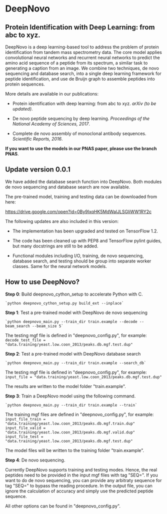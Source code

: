 # DeepNovo

## Protein Identification with Deep Learning: from abc to xyz.

DeepNovo is a deep learning-based tool to address the problem of protein 
identification from tandem mass spectrometry data. The core model applies 
convolutional neural networks and recurrent neural networks to predict the
amino acid sequence of a peptide from its spectrum, a similar task to
generating a caption from an image. We combine two techniques, de novo sequencing 
and database search, into a single deep learning framework for peptide identification, 
and use de Bruijn graph to assemble peptides into protein sequences.

More details are available in our publications: 

- Protein identification with deep learning: from abc to xyz. *arXiv (to be updated)*.

- De novo peptide sequencing by deep learning. *Proceedings of the National Academy of Sciences, 2017*.

- Complete de novo assembly of monoclonal antibody sequences. *Scientific Reports, 2016*.

**If you want to use the models in our PNAS paper, please use the branch PNAS**.

## Update version 0.0.1

We have added the database search function into DeepNovo. Both modules de novo 
sequencing and database search are now available.

The pre-trained model, training and testing data can be downloaded from here:

https://drive.google.com/open?id=0By9IxqHK5MdWalJLSGliWW1RY2c

The following updates are also included in this version: 

- The implementation has been upgraded and tested on TensorFlow 1.2.

- The code has been cleaned up with PEP8 and TensorFlow pylint guides, but many 
docstrings are still to be added.

- Functional modules including I/O, training, de novo sequencing, database search, 
and testing should be group into separate worker classes. Same for the neural 
network models. 

## How to use DeepNovo?

**Step 0**: Build deepnovo_cython_setup to accelerate Python with C.

    `python deepnovo_cython_setup.py build_ext --inplace`

**Step 1**: Test a pre-trained model with DeepNovo de novo sequencing

    `python deepnovo_main.py --train_dir train.example --decode --beam_search --beam_size 5`

The testing mgf file is defined in "deepnovo_config.py", for example:
    `decode_test_file = "data.training/yeast.low.coon_2013/peaks.db.mgf.test.dup"`

**Step 2**: Test a pre-trained model with DeepNovo database search

    `python deepnovo_main.py --train_dir train.example --search_db`

The testing mgf file is defined in "deepnovo_config.py", for example:
    `input_file = "data.training/yeast.low.coon_2013/peaks.db.mgf.test.dup"`
        
The results are written to the model folder "train.example".

**Step 3**: Train a DeepNovo model using the following command.

    `python deepnovo_main.py --train_dir train.example --train`

The training mgf files are defined in "deepnovo_config.py", for example:
    `input_file_train = "data.training/yeast.low.coon_2013/peaks.db.mgf.train.dup"`
    `input_file_valid = "data.training/yeast.low.coon_2013/peaks.db.mgf.valid.dup"`
    `input_file_test = "data.training/yeast.low.coon_2013/peaks.db.mgf.test.dup"`

The model files will be written to the training folder "train.example".

**Step 4**: De novo sequencing.

Currently DeepNovo supports training and testing modes. Hence, the real peptides 
need to be provided in the input mgf files with tag "SEQ=". If you want to do 
de novo sequencing, you can provide any arbitraty sequence for tag "SEQ=" to 
bypass the reading procedure. In the output file, you can ignore the calculation 
of accuracy and simply use the predicted peptide sequence.

All other options can be found in "deepnovo_config.py".
    
